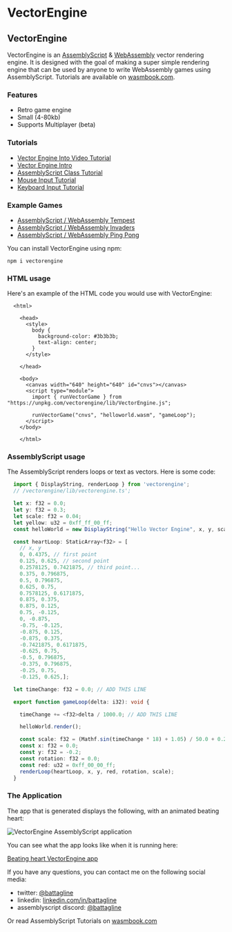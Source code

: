 # VectorEngine

## VectorEngine

VectorEngine is an [AssemblyScript](https://assemblyscript.org) & [WebAssembly](https://webassembly.org) vector rendering engine. It is designed with the goal of making a super simple rendering engine that can be used by anyone to write WebAssembly games using AssemblyScript. Tutorials are available on [wasmbook.com](https://wasmbook.com).

### Features

* Retro game engine
* Small \(4-80kb\)
* Supports Multiplayer \(beta\)

### Tutorials

* [Vector Engine Into Video Tutorial](https://wasmbook.com/blog/AssemblyScriptVEVTutorial)
* [Vector Engine Intro](https://wasmbook.com/blog/VectorEngine)
* [AssemblyScript Class Tutorial](https://wasmbook.com/blog/VectorEngineClasses)
* [Mouse Input Tutorial](https://wasmbook.com/blog/VectorEngineMouse)
* [Keyboard Input Tutorial](https://wasmbook.com/blog/AssemblyScriptVEKeyboard)

### Example Games

* [AssemblyScript / WebAssembly Tempest](https://wasmbook.com/prologue/)
* [AssemblyScript / WebAssembly Invaders](https://wasmbook.com/apps/invaders/)
* [AssemblyScript / WebAssembly Ping Pong](https://wasmbook.com/pong/pong.html)

You can install VectorEngine using npm:

```text
npm i vectorengine
```

### HTML usage

Here's an example of the HTML code you would use with VectorEngine:

```markup
  <html>

    <head>
      <style>
        body {
          background-color: #3b3b3b;
          text-align: center;
        }
      </style>

    </head>

    <body>
      <canvas width="640" height="640" id="cnvs"></canvas>
      <script type="module">
        import { runVectorGame } from "https://unpkg.com/vectorengine/lib/VectorEngine.js";

        runVectorGame("cnvs", "helloworld.wasm", "gameLoop");
      </script>
    </body>

    </html>
```

### AssemblyScript usage

The AssemblyScript renders loops or text as vectors. Here is some code:

```typescript
  import { DisplayString, renderLoop } from 'vectorengine';
  // /vectorengine/lib/vectorengine.ts';

  let x: f32 = 0.0;
  let y: f32 = 0.3;
  let scale: f32 = 0.04;
  let yellow: u32 = 0xff_ff_00_ff;
  const helloWorld = new DisplayString("Hello Vector Engine", x, y, scale, yellow);

  const heartLoop: StaticArray<f32> = [
    // x, y
    0, 0.4375, // first point
    0.125, 0.625, // second point
    0.2578125, 0.7421875, // third point...
    0.375, 0.796875,
    0.5, 0.796875,
    0.625, 0.75,
    0.7578125, 0.6171875,
    0.875, 0.375,
    0.875, 0.125,
    0.75, -0.125,
    0, -0.875,
    -0.75, -0.125,
    -0.875, 0.125,
    -0.875, 0.375,
    -0.7421875, 0.6171875,
    -0.625, 0.75,
    -0.5, 0.796875,
    -0.375, 0.796875,
    -0.25, 0.75,
    -0.125, 0.625,];

  let timeChange: f32 = 0.0; // ADD THIS LINE

  export function gameLoop(delta: i32): void {

    timeChange += <f32>delta / 1000.0; // ADD THIS LINE

    helloWorld.render();

    const scale: f32 = (Mathf.sin(timeChange * 18) + 1.05) / 50.0 + 0.2; // CHANGE LINE
    const x: f32 = 0.0;
    const y: f32 = -0.2;
    const rotation: f32 = 0.0;
    const red: u32 = 0xff_00_00_ff;
    renderLoop(heartLoop, x, y, red, rotation, scale);
  }
```

### The Application

The app that is generated displays the following, with an animated beating heart:

![VectorEngine AssemblyScript application](https://wasmbook.com/images/HelloWorldScreenShot.png)

You can see what the app looks like when it is running here:

[Beating heart VectorEngine app](https://wasmbook.com/apps/helloheart/)

If you have any questions, you can contact me on the following social media:

* twitter: [@battagline](https://twitter.com/battagline)
* linkedin: [linkedin.com/in/battagline](https://linkedin.com/in/battagline)
* assemblyscript discord: [@battagline](https://discord.gg/assemblyscript) 

Or read AssemblyScript Tutorials on [wasmbook.com](https://wasmbook.com)

